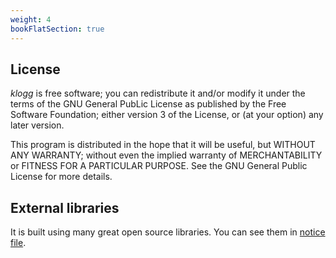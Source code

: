 ```yaml
---
weight: 4
bookFlatSection: true
---
```


## License

_klogg_ is free software; you can redistribute it and/or modify it under the terms of the GNU General PubLic License as published by the Free Software Foundation; either version 3 of the License, or (at your option) any later version.

This program is distributed in the hope that it will be useful, but WITHOUT ANY WARRANTY; without even the implied warranty of MERCHANTABILITY or FITNESS FOR A PARTICULAR PURPOSE. See the GNU General Public License for more details.

## External libraries

It is built using many great open source libraries. You can see them in [notice file](https://raw.githubusercontent.com/variar/klogg/master/NOTICE).